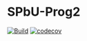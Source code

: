 # SPbU-Prog2
[![Build](https://github.com/GolrovKirill/SPbU-Prog2/actions/workflows/ci.yml/badge.svg?branch=main&event=push)](https://github.com/GolrovKirill/SPbU-Prog2/actions/workflows/ci.yml)
[![codecov](https://codecov.io/gh/GolrovKirill/SPbU-Prog2/branch/Test-codecove/graph/badge.svg?token=JI4ULT3VMR)](https://codecov.io/gh/GolrovKirill/SPbU-Prog2)
